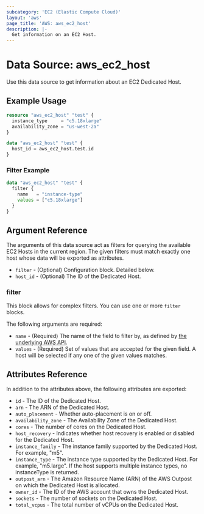 ```yaml
---
subcategory: 'EC2 (Elastic Compute Cloud)'
layout: 'aws'
page_title: 'AWS: aws_ec2_host'
description: |-
  Get information on an EC2 Host.
---
```


# Data Source: aws_ec2_host

Use this data source to get information about an EC2 Dedicated Host.

## Example Usage

```terraform
resource "aws_ec2_host" "test" {
  instance_type     = "c5.18xlarge"
  availability_zone = "us-west-2a"
}

data "aws_ec2_host" "test" {
  host_id = aws_ec2_host.test.id
}
```

### Filter Example

```terraform
data "aws_ec2_host" "test" {
  filter {
    name   = "instance-type"
    values = ["c5.18xlarge"]
  }
}
```

## Argument Reference

The arguments of this data source act as filters for querying the available EC2 Hosts in the current region.
The given filters must match exactly one host whose data will be exported as attributes.

* `filter` - (Optional) Configuration block. Detailed below.
* `host_id` - (Optional) The ID of the Dedicated Host.

### filter

This block allows for complex filters. You can use one or more `filter` blocks.

The following arguments are required:

* `name` - (Required) The name of the field to filter by, as defined by [the underlying AWS API](https://docs.aws.amazon.com/AWSEC2/latest/APIReference/API_DescribeHosts.html).
* `values` - (Required) Set of values that are accepted for the given field. A host will be selected if any one of the given values matches.

## Attributes Reference

In addition to the attributes above, the following attributes are exported:

* `id` - The ID of the Dedicated Host.
* `arn` - The ARN of the Dedicated Host.
* `auto_placement` - Whether auto-placement is on or off.
* `availability_zone` - The Availability Zone of the Dedicated Host.
* `cores` - The number of cores on the Dedicated Host.
* `host_recovery` - Indicates whether host recovery is enabled or disabled for the Dedicated Host.
* `instance_family` - The instance family supported by the Dedicated Host. For example, "m5".
* `instance_type` - The instance type supported by the Dedicated Host. For example, "m5.large". If the host supports multiple instance types, no instanceType is returned.
* `outpost_arn` - The Amazon Resource Name (ARN) of the AWS Outpost on which the Dedicated Host is allocated.
* `owner_id` - The ID of the AWS account that owns the Dedicated Host.
* `sockets` - The number of sockets on the Dedicated Host.
* `total_vcpus` - The total number of vCPUs on the Dedicated Host.